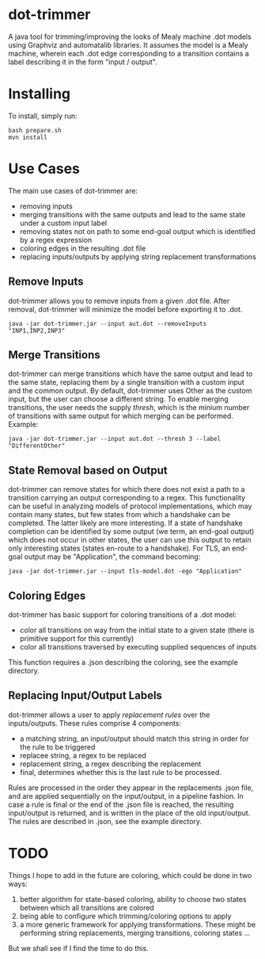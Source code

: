 # dot-trimmer
A java tool for trimming/improving the looks of Mealy machine .dot models using Graphviz and automatalib libraries.
It assumes the model is a Mealy machine, wherein each .dot edge corresponding to a transition contains a label describing it in the form "input / output".

# Installing
To install, simply run:
``` 
bash prepare.sh
mvn install 
```
# Use Cases
The main use cases of dot-trimmer are:
* removing inputs
* merging transitions with the same outputs and lead to the same state under a custom input label
* removing states not on path to some end-goal output which is identified by a regex expression
* coloring edges in the resulting .dot file
* replacing inputs/outputs by applying string replacement transformations

## Remove Inputs
dot-trimmer allows you to remove inputs from a given .dot file. After removal, dot-trimmer will minimize the model before exporting it to .dot. 
``` 
java -jar dot-trimmer.jar --input aut.dot --removeInputs "INP1,INP2,INP3"
```
## Merge Transitions
dot-trimmer can merge transitions which have the same output and lead to the same state, replacing them by a single transition with a custom input and the common output. By default, dot-trimmer uses Other as the custom input, but the user can choose a different string. To enable merging transitions, the user needs the supply *thresh*, which is the minium number of transitions with same output for which merging can be performed. Example:
``` 
java -jar dot-trimmer.jar --input aut.dot --thresh 3 --label "DifferentOther"
```

## State Removal based on Output
dot-trimmer can remove states for which there does not exist a path to a transition carrying an output corresponding to a regex. This functionality can be useful in analyzing models of protocol implementations, which may contain many states, but few states from which a handshake can be completed. The latter likely are more interesting. If a state of handshake completion can be identified by some output (we term, an end-goal output) which does not occur in other states, the user can use this output to retain only interesting states (states en-route to a handshake). For TLS, an end-goal output may be "Application", the command becoming:

```
java -jar dot-trimmer.jar --input tls-model.dot -ego "Application"
```

## Coloring Edges
dot-trimmer has basic support for coloring transitions of a .dot model:
* color all transitions on way from the initial state to a given state (there is primitive support for this currently)
* color all transitions traversed by executing supplied sequences of inputs

This function requires a .json describing the coloring, see the example directory.

## Replacing Input/Output Labels
dot-trimmer allows a user to apply *replacement rules* over the inputs/outputs. These rules comprise 4 components:
* a matching string, an input/output should match this string in order for the rule to be triggered
* replacee string, a regex to be replaced
* replacement string, a regex describing the replacement
* final, determines whether this is the last rule to be processed.

Rules are processed in the order they appear in the replacements .json file, and are applied sequentially on the input/output, in a pipeline fashion. In case a rule is final or the end of the .json file is reached, the resulting input/output is returned, and is written in the place of the old input/output. The rules are described in .json, see the example directory.

# TODO
Things I hope to add in the future are coloring, which could be done in two ways:
1. better algorithm for state-based coloring, ability to choose two states between which all transitions are colored
2. being able to configure which trimming/coloring options to apply
3. a more generic framework for applying transformations. These might be performing string replacements, merging transitions, coloring states ...

But we shall see if I find the time to do this.

